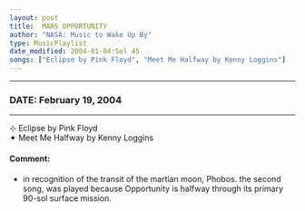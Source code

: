 ```yaml
---
layout: post
title:  MARS OPPORTUNITY
author: "NASA: Music to Wake Up By"
type: MusicPlaylist
date_modified: 2004-01-04:Sol 45
songs: ["Eclipse by Pink Floyd", "Meet Me Halfway by Kenny Loggins"]
---
```


----
### DATE: February 19, 2004
----
⊹ Eclipse by Pink Floyd  &nbsp;<br />
✦ Meet Me Halfway by Kenny Loggins

#### Comment:
* in recognition of the transit of the martian moon, Phobos.
the second song, was played because Opportunity is halfway through its primary 90-sol surface mission.



<br/>
<center>
	<a target="_blank"
	   href="https://twitter.com/intent/tweet?hashtags=Space,NASA,Playlist,NASAWakeupCalls,SpaceProgram&text={{ page.author}}, '{{ page.songs.first }}' {{ page.title }}, {{ page.date | date: '%B %d, %Y' }}. {{ site.url }}{{ page.url }}&via=nasawakeupcalls"><i class="fab fa-twitter" alt="Tweet this page" style="font-size: 1.3em;"></i></a>
	&nbsp; 	<i class="fas fa-user-astronaut" style="font-size: 1.5em;"></i> &nbsp;
    <a type="amzn" search="'Eclipse by Pink Floyd' or 'Meet Me Halfway by Kenny Loggins'" category="popular music">
    <i class="fab fa-amazon" style="font-size: 1.3em;"></i></a>
</center>
